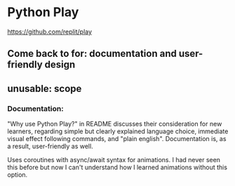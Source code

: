 # Python Play
https://github.com/replit/play 
## Come back to for: documentation and user-friendly design
## unusable: scope
### Documentation: 
"Why use Python Play?" in README discusses their consideration for new learners, 
regarding simple but clearly explained language choice, immediate visual effect 
following commands,  and "plain english". Documentation is, as a result, user-friendly
 as well.
 
 Uses coroutines with async/await syntax for animations. I had never seen this before but now
 I can't understand how I learned animations without this option. 